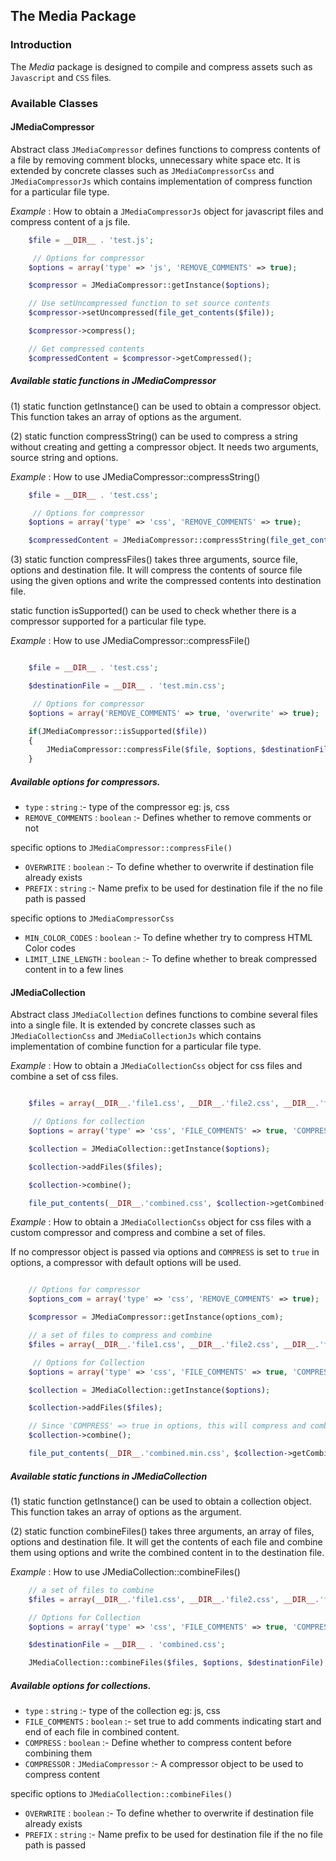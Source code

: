 ## The Media Package

### Introduction

The *Media* package is designed to compile and compress assets such as `Javascript` and `CSS` files.

### Available Classes

#### JMediaCompressor

Abstract class `JMediaCompressor` defines functions to compress contents of a file by removing comment blocks, unnecessary white space  etc. It is extended by concrete classes such as `JMediaCompressorCss` and
`JMediaCompressorJs` which contains implementation of compress function for a particular file type.

 *Example* : How to obtain a `JMediaCompressorJs` object for javascript files and compress content of a js file.

```php
	$file = __DIR__ . 'test.js';

	 // Options for compressor
 	$options = array('type' => 'js', 'REMOVE_COMMENTS' => true);

	$compressor = JMediaCompressor::getInstance($options);

	// Use setUncompressed function to set source contents
	$compressor->setUncompressed(file_get_contents($file));

	$compressor->compress();

	// Get compressed contents
	$compressedContent = $compressor->getCompressed();

```

##### Available static functions in JMediaCompressor

(1)  static function getInstance() can be used to obtain a compressor object. This function takes an array of options as the
argument.

(2)  static function compressString() can be used to compress a string without creating and getting a compressor object.
It needs two arguments, source string and options.

*Example* : How to use JMediaCompressor::compressString()

```php
	$file = __DIR__ . 'test.css';

	 // Options for compressor
 	$options = array('type' => 'css', 'REMOVE_COMMENTS' => true);

	$compressedContent = JMediaCompressor::compressString(file_get_contents($file), $options);

```

(3)  static function compressFiles() takes three arguments, source file, options and destination file. It will compress the contents of source
file using the given options and write the compressed contents into destination file.

static function isSupported() can be used to check whether there is a compressor supported for a particular file type.

*Example* : How to use JMediaCompressor::compressFile()

```php

	$file = __DIR__ . 'test.css';

	$destinationFile = __DIR__ . 'test.min.css';

	 // Options for compressor
 	$options = array('REMOVE_COMMENTS' => true, 'overwrite' => true);

	if(JMediaCompressor::isSupported($file))
	{
		JMediaCompressor::compressFile($file, $options, $destinationFile);
	}

```

##### Available options for compressors.

- `type` : `string` :- type of the compressor eg: js, css
- `REMOVE_COMMENTS` : `boolean` :- Defines whether to remove comments or not

specific options to `JMediaCompressor::compressFile()`

- `OVERWRITE` : `boolean`   :- To define whether to overwrite if destination file already exists
- `PREFIX` : `string`       :- Name prefix to be used for destination file if the no file path is passed

specific options to `JMediaCompressorCss`

- `MIN_COLOR_CODES` : `boolean`   :- To define whether try to compress HTML Color codes
- `LIMIT_LINE_LENGTH` : `boolean` :- To define whether to break compressed content in to a few lines



#### JMediaCollection

Abstract class `JMediaCollection` defines functions to combine several files into a single file. It is extended by concrete classes such as `JMediaCollectionCss` and
`JMediaCollectionJs` which contains implementation of combine function for a particular file type.

*Example* : How to obtain a `JMediaCollectionCss` object for css files and combine a set of css files.

```php

	$files = array(__DIR__.'file1.css', __DIR__.'file2.css', __DIR__.'file3.css' );

	 // Options for collection
 	$options = array('type' => 'css', 'FILE_COMMENTS' => true, 'COMPRESS' => false);

	$collection = JMediaCollection::getInstance($options);

	$collection->addFiles($files);

	$collection->combine();

	file_put_contents(__DIR__.'combined.css', $collection->getCombined());

```

*Example* : How to obtain a `JMediaCollectionCss` object for css files with a custom compressor and compress and combine a set of files.

If no compressor object is passed via options and `COMPRESS` is set to `true` in options, a compressor with default options will be used.

```php

	// Options for compressor
	$options_com = array('type' => 'css', 'REMOVE_COMMENTS' => true);

    $compressor = JMediaCompressor::getInstance(options_com);

    // a set of files to compress and combine
	$files = array(__DIR__.'file1.css', __DIR__.'file2.css', __DIR__.'file3.css' );

	 // Options for Collection
 	$options = array('type' => 'css', 'FILE_COMMENTS' => true, 'COMPRESS' => true, 'COMPRESSOR' => $compressor);

	$collection = JMediaCollection::getInstance($options);

	$collection->addFiles($files);

	// Since 'COMPRESS' => true in options, this will compress and combine the contents of files
	$collection->combine();

	file_put_contents(__DIR__.'combined.min.css', $collection->getCombined());

```
##### Available static functions in JMediaCollection

(1)  static function getInstance() can be used to obtain a collection object. This function takes an array of options as the
argument.

(2)  static function combineFiles() takes three arguments, an array of files, options and destination file. It will get the contents of each file
and combine them using options and write the combined content in to the destination file.

*Example* : How to use JMediaCollection::combineFiles()

```php
	// a set of files to combine
    $files = array(__DIR__.'file1.css', __DIR__.'file2.css', __DIR__.'file3.css' );

    // Options for Collection
    $options = array('type' => 'css', 'FILE_COMMENTS' => true, 'COMPRESS' => false);

	$destinationFile = __DIR__ . 'combined.css';

	JMediaCollection::combineFiles($files, $options, $destinationFile);

```

##### Available options for collections.

- `type` : `string` :- type of the collection eg: js, css
- `FILE_COMMENTS` : `boolean` :- set true to add comments indicating start and end of each file in combined content.
- `COMPRESS` : `boolean` :- Define whether to compress content before combining them
- `COMPRESSOR` : `JMediaCompressor` :- A compressor object to be used to compress content

specific options to `JMediaCollection::combineFiles()`

- `OVERWRITE` : `boolean`   :- To define whether to overwrite if destination file already exists
- `PREFIX` : `string`       :- Name prefix to be used for destination file if the no file path is passed

